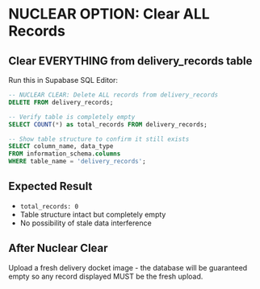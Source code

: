 # NUCLEAR OPTION: Clear ALL Records

## Clear EVERYTHING from delivery_records table

Run this in Supabase SQL Editor:

```sql
-- NUCLEAR CLEAR: Delete ALL records from delivery_records
DELETE FROM delivery_records;

-- Verify table is completely empty
SELECT COUNT(*) as total_records FROM delivery_records;

-- Show table structure to confirm it still exists
SELECT column_name, data_type 
FROM information_schema.columns 
WHERE table_name = 'delivery_records';
```

## Expected Result
- `total_records: 0`
- Table structure intact but completely empty
- No possibility of stale data interference

## After Nuclear Clear
Upload a fresh delivery docket image - the database will be guaranteed empty so any record displayed MUST be the fresh upload.